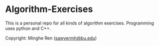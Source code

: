# Algorithm-Exercises

This is a personal repo for all kinds of algorithm exercises. Programming uses python and C++.

Copyright: 
Minghe Ren (sawyermh@bu.edu)
